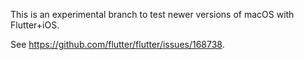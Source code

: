 This is an experimental branch to test newer versions of macOS with Flutter+iOS.

See <https://github.com/flutter/flutter/issues/168738>.

<!-- An edit to trigger postsubmits, AGAIN. -->
